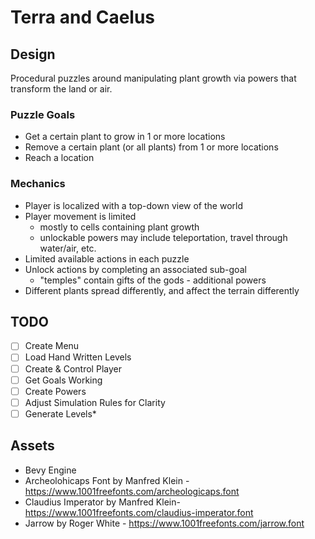# Terra and Caelus

## Design

Procedural puzzles around manipulating plant growth via powers that transform the land or air.

### Puzzle Goals

- Get a certain plant to grow in 1 or more locations
- Remove a certain plant (or all plants) from 1 or more locations
- Reach a location

### Mechanics

- Player is localized with a top-down view of the world
- Player movement is limited
  - mostly to cells containing plant growth
  - unlockable powers may include teleportation, travel through water/air, etc.
- Limited available actions in each puzzle
- Unlock actions by completing an associated sub-goal
  - "temples" contain gifts of the gods - additional powers
- Different plants spread differently, and affect the terrain differently

## TODO

- [ ] Create Menu
- [ ] Load Hand Written Levels
- [ ] Create & Control Player
- [ ] Get Goals Working
- [ ] Create Powers
- [ ] Adjust Simulation Rules for Clarity
- [ ] Generate Levels*

## Assets

- Bevy Engine
- Archeolohicaps Font by Manfred Klein - <https://www.1001freefonts.com/archeologicaps.font>
- Claudius Imperator by Manfred Klein- <https://www.1001freefonts.com/claudius-imperator.font>
- Jarrow by Roger White - <https://www.1001freefonts.com/jarrow.font>
